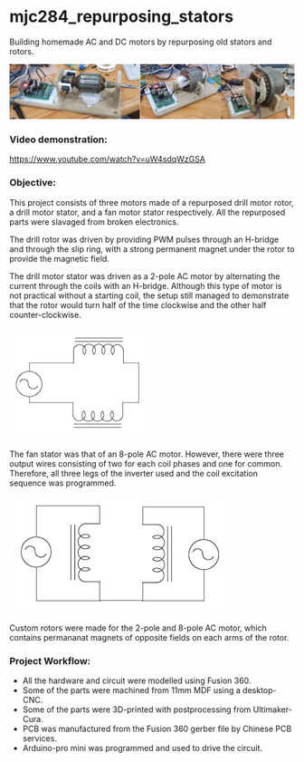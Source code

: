 # mjc284_repurposing_stators
Building homemade AC and DC motors by repurposing old stators and rotors.

![Collage](/photos/motor_collage.png "Collage")

### Video demonstration:
https://www.youtube.com/watch?v=uW4sdqWzGSA

### Objective:
This project consists of three motors made of a repurposed drill motor rotor, a drill motor stator, and a fan motor stator respectively. All the repurposed parts were slavaged from broken electronics. 

The drill rotor was driven by providing PWM pulses through an H-bridge and through the slip ring, with a strong permanent magnet under the rotor to provide the magnetic field. 

<p align="center">
  <src="/photos/drill_DC.png">
</p>

The drill motor stator was driven as a 2-pole AC motor by alternating the current through the coils with an H-bridge. Although this type of motor is not practical without a starting coil, the setup still managed to demonstrate that the rotor would turn half of the time clockwise and the other half counter-clockwise.

![2-Pole_AC](/photos/2-pole_AC.png "2-Pole AC")

The fan stator was that of an 8-pole AC motor. However, there were three output wires consisting of two for each coil phases and one for common. Therefore, all three legs of the inverter used and the coil excitation sequence was programmed.

![8-Pole_AC](/photos/8-pole_AC.png "8-Pole AC")

Custom rotors were made for the 2-pole and 8-pole AC motor, which contains permananat magnets of opposite fields on each arms of the rotor.

### Project Workflow:
- All the hardware and circuit were modelled using Fusion 360.
- Some of the parts were machined from 11mm MDF using a desktop-CNC. 
- Some of the parts were 3D-printed with postprocessing from Ultimaker-Cura.
- PCB was manufactured from the Fusion 360 gerber file by Chinese PCB services.
- Arduino-pro mini was programmed and used to drive the circuit.
